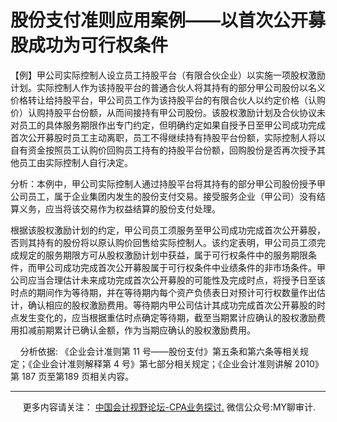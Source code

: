 ﻿股份支付准则应用案例——以首次公开募股成功为可行权条件
===========================



【例】甲公司实际控制人设立员工持股平台（有限合伙企业）以实施一项股权激励计划。实际控制人作为该持股平台的普通合伙人将其持有的部分甲公司股份以名义价格转让给持股平台，甲公司员工作为该持股平台的有限合伙人以约定价格（认购价）认购持股平台份额，从而间接持有甲公司股份。该股权激励计划及合伙协议未对员工的具体服务期限作出专门约定，但明确约定如果自授予日至甲公司成功完成首次公开募股时员工主动离职，员工不得继续持有持股平台份额，实际控制人将以自有资金按照员工认购价回购员工持有的持股平台份额，回购股份是否再次授予其他员工由实际控制人自行决定。

分析：本例中，甲公司实际控制人通过持股平台将其持有的部分甲公司股份授予甲公司员工，属于企业集团内发生的股份支付交易。接受服务企业（甲公司）没有结算义务，应当将该交易作为权益结算的股份支付处理。

根据该股权激励计划的约定，甲公司员工须服务至甲公司成功完成首次公开募股，否则其持有的股份将以原认购价回售给实际控制人。该约定表明，甲公司员工须完成规定的服务期限方可从股权激励计划中获益，属于可行权条件中的服务期限条件，而甲公司成功完成首次公开募股属于可行权条件中业绩条件的非市场条件。甲公司应当合理估计未来成功完成首次公开募股的可能性及完成时点，将授予日至该时点的期间作为等待期，并在等待期内每个资产负债表日对预计可行权数量作出估计，确认相应的股权激励费用。等待期内甲公司估计其成功完成首次公开募股的时点发生变化的，应当根据重估时点确定等待期，截至当期累计应确认的股权激励费用扣减前期累计已确认金额，作为当期应确认的股权激励费用。

    分析依据: 《企业会计准则第 11 号——股份支付》第五条和第六条等相关规定；《企业会计准则解释第 4 号》第七部分相关规定；《企业会计准则讲解 2010》第 187 页至第189 页相关内容。

* * *

     更多内容请关注： [中国会计视野论坛-CPA业务探讨.](https://bbs.esnai.com/thread-5354530-1-3.html) 微信公众号:MY聊审计.